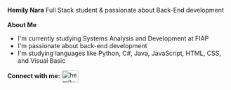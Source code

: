 <b>Hemily Nara</b>
Full Stack student & passionate about Back-End development
<br>
<br>
<b>About Me</b>
<br>
- I'm currently studying Systems Analysis and Development at FIAP
- I'm passionate about back-end development
- I'm studying languages like Python, C#, Java, JavaScript, HTML, CSS, and Visual Basic

<b>Connect with me:</b>
<a href="https://linkedin.com/in/hemilynara" target="blank"><img align="center" src="https://raw.githubusercontent.com/rahuldkjain/github-profile-readme-generator/master/src/images/icons/Social/linked-in-alt.svg" alt="hemilyprofile" height="28" width="38" /></a>
